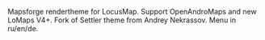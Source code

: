 Mapsforge rendertheme for LocusMap. Support OpenAndroMaps and new LoMaps V4+. Fork of Settler theme from Andrey Nekrassov. Menu in ru/en/de.
